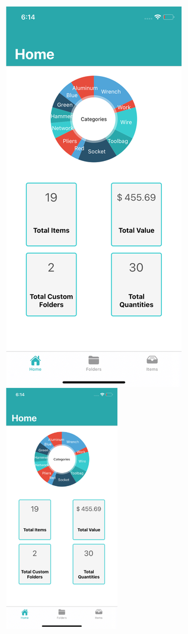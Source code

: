 
![Image of HomeScreen](https://github.com/DuranAdrian/Inventory_2.0/blob/master/Inventory_2.0/Screenshots/Home_Screen.png)
<img src="https://github.com/DuranAdrian/Inventory_2.0/blob/master/Inventory_2.0/Screenshots/Home_Screen.png" width="300">
